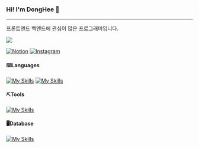 ### Hi! I'm DongHee 👋
<hr>

<!-- 각자 적고 싶은 내용을 적으면 됩니다. -->
<p>프론트엔드 백엔드에 관심이 많은 프로그래머입니다.</p>

<a href="https://hits.seeyoufarm.com"><img src="https://hits.seeyoufarm.com/api/count/incr/badge.svg?url=https%3A%2F%2Fgithub.com%2FEehnodu&count_bg=%234C6597&title_bg=%23555555&icon=&icon_color=%23E7E7E7&title=Today%27s+Visits+%2F+Total+Visits&edge_flat=false"/></a>

[![Notion](https://img.shields.io/badge/Notion-%23000000.svg?style=for-the-badge&logo=notion&logoColor=white)](https://www.instagram.com/dh_oow/)
[![Instagram](https://img.shields.io/badge/Instagram-%23E4405F.svg?style=for-the-badge&logo=Instagram&logoColor=white)](https://www.instagram.com/dh_oow/)

#### ⌨️Languages
[![My Skills](https://skillicons.dev/icons?i=java&theme=light)](https://skillicons.dev)
[![My Skills](https://skillicons.dev/icons?i=js,html,css)](https://skillicons.dev)<br>
#### ⛏Tools
[![My Skills](https://skillicons.dev/icons?i=eclipse,vscode,git,github&theme=light)](https://skillicons.dev)<br>
#### 🖥Database
[![My Skills](https://skillicons.dev/icons?i=mysql&theme=light)](https://skillicons.dev)
